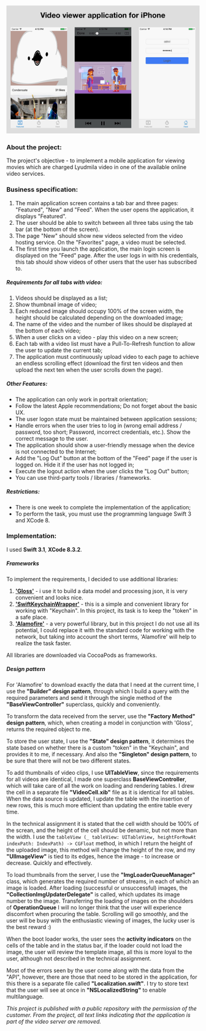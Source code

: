 ![Featured](https://github.com/AdAvAn/VideoService/blob/master/Screens/screan.png?raw=true)


### About the project:
The project's objective - to implement a mobile application for viewing movies which are charged Lyudmila video in one of the available online video services.

### Business specification:
  1. The main application screen contains a tab bar and three pages: "Featured", "New" and "Feed". When the user opens the application, it displays "Featured".
  2. The user should be able to switch between all three tabs using the tab bar (at the bottom of the screen).
  3. The page "New" should show new videos selected from the video hosting service. On the "Favorites" page, a video must be selected.
  4. The first time you launch the application, the main login screen is displayed on the "Feed" page. After the user logs in with his credentials, this tab should show videos of other users that the user has subscribed to.
  
##### Requirements for all tabs with video:
1. Videos should be displayed as a list;
2. Show thumbnail image of video;
3. Each reduced image should occupy 100% of the screen width, the height should be calculated depending on the downloaded image;
4. The name of the video and the number of likes should be displayed at the bottom of each video;
5. When a user clicks on a video - play this video on a new screen;
6. Each tab with a video list must have a Pull-To-Refresh function to allow the user to update the current tab;
7. The application must continuously upload video to each page to achieve an endless scrolling effect (download the first ten videos and then upload the next ten when the user scrolls down the page).

##### Other Features:

- The application can only work in portrait orientation;
- Follow the latest Apple recommendations; Do not forget about the basic UX.
- The user logon state must be maintained between application sessions;
- Handle errors when the user tries to log in (wrong email address / password, too short;
Password, incorrect credentials, etc.). Show the correct message to the user.
- The application should show a user-friendly message when the device is not connected to the Internet;
- Add the "Log Out" button at the bottom of the "Feed" page if the user is logged on. Hide it if the user has not logged in;
- Execute the logout action when the user clicks the "Log Out" button;
- You can use third-party tools / libraries / frameworks.

##### Restrictions:
  - There is one week to complete the implementation of the application;
  - To perform the task, you must use the programming language Swift 3 and XCode 8.


### Implementation:

I used **Swift 3.1**, **XCode 8.3.2**.

##### Frameworks
To implement the requirements, I decided to use additional libraries:
1. [**'Gloss'**](https://github.com/hkellaway/Gloss) - i use it to build a data model and processing json, it is very convenient and looks nice.
2. [**'SwiftKeychainWrapper'**](https://github.com/jrendel/SwiftKeychainWrapper) - this is a simple and convenient library for working with "Keychain". In this project, its task is to keep the "token" in a safe place.
3. [**'Alamofire'**](https://github.com/Alamofire/Alamofire) -  a very powerful library, but in this project I do not use all its potential, I could replace it with the standard code for working with the network, but taking into account the short terms, 'Alamofire' will help to realize the task faster.

All libraries are downloaded via CocoaPods as frameworks.

##### Design pattern

For 'Alamofire' to download exactly the data that I need at the current time, I use the **"Builder" design pattern**, through which I build a query with the required parameters and send it through the single method of the **"BaseViewController"** superclass, quickly and conveniently.

To transform the data received from the server, use the  **"Factory Method" design pattern**, which, when creating a model in conjunction with 'Gloss', returns the required object to me.

To store the user state, I use the  **"State" design pattern**, it determines the state based on whether there is a custom "token" in the "Keychain", and provides it to me, if necessary. And also the  **"Singleton" design pattern**, to be sure that there will not be two different states.

To add thumbnails of video clips, I use **UITableView**, since the requirements for all videos are identical, I made one superclass **BaseViewController**, which will take care of all the work on loading and rendering tables. I drew the cell in a separate file **"VideoCell.xib"** file as it is identical for all tables.
When the data source is updated, I update the table with the insertion of new rows, this is much more efficient than updating the entire table every time.

In the technical assignment it is stated that the cell width should be 100% of the screan, and the height of the cell should be denamic, but not more than the width. 
I use the `tableView (_ tableView: UITableView, heightForRowAt indexPath: IndexPath) -> CGFloat` method, in which I return the height of the uploaded image, this method will change the height of the row, and my **"UIImageView"** is tied to its edges, hence the image - to increase or decrease. Quickly and effectively.

To load thumbnails from the server, I use the **"ImgLoaderQueueManager"** class, which generates the required number of streams, in each of which an image is loaded.
After loading (successful or unsuccessful) images, the **"CollectionImgUpdaterDelegate"**  is called, which updates its image number to the image.
Transferring the loading of images on the shoulders of **OperationQueue** I will no longer think that the user will experience discomfort when procuring the table. Scrolling will go smoothly, and the user will be busy with the enthusiastic viewing of images, the lucky user is the best reward :)

When the boot loader works, the user sees the **activity indicators** on the cells of the table and in the status bar, if the loader could not load the image, the user will review the template image, all this is more loyal to the user, although not described in the technical assignment.

Most of the errors seen by the user come along with the data from the "API", however, there are those that need to be stored in the application, for this there is a separate file called **"Localization.swift"**. I try to store text that the user will see at once in **"NSLocalizedString"** to enable multilanguage.

_This project is published with a public repository with the permission of the customer._
_From the project, all text links indicating that the application is part of the video server are removed._

